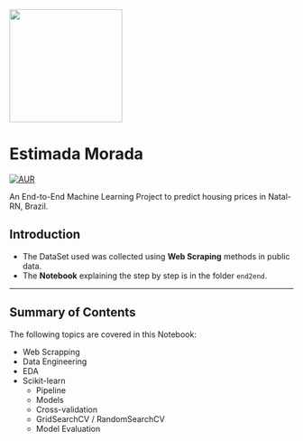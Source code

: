 <img src="Assets/icon.png" width="200" href=https://github.com/Fernandohf/Estimada-Morada>

# Estimada Morada

[![AUR](https://img.shields.io/aur/license/yaourt.svg)]()


An End-to-End Machine Learning Project to predict housing prices in Natal-RN, Brazil.

## Introduction

- The DataSet used was collected using **Web Scraping** methods in public data.
- The **Notebook** explaining the step by step is in the folder `end2end`.

----

## Summary of Contents

The following topics are covered in this Notebook:

- Web Scrapping
- Data Engineering
- EDA
- Scikit-learn
  - Pipeline
  - Models
  - Cross-validation
  - GridSearchCV / RandomSearchCV
  - Model Evaluation
